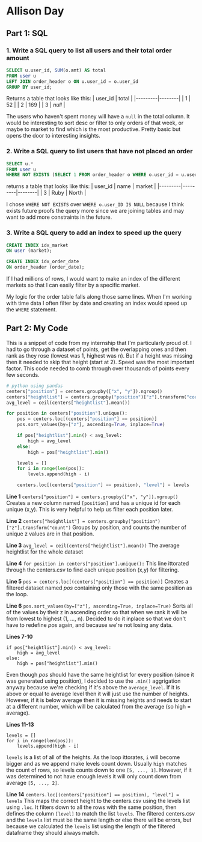 # Allison Day

## Part 1: SQL

### 1. Write a SQL query to list all users and their total order amount

```SQL
SELECT u.user_id, SUM(o.amt) AS total
FROM user u
LEFT JOIN order_header o ON u.user_id = o.user_id
GROUP BY user_id;
```
Returns a table that looks like this:
| user_id | total  |
|---------|--------|
| 1       | 52     |
| 2       | 169    |
| 3       | *null* |

The users who haven't spent money will have a `null` in the total column. It would be interesting to sort desc or filter to only orders of that week, or maybe to market to find which is the most productive. Pretty basic but opens the door to interesting insights.

### 2. Write a SQL query to list users that have not placed an order

```SQL
SELECT u.*
FROM user u
WHERE NOT EXISTS (SELECT 1 FROM order_header o WHERE o.user_id = u.user_id);
```
returns a table that looks like this:
| user_id | name    | market |
|---------|---------|--------|
| 3       | Ruby    | North  |

I chose `WHERE NOT EXISTS` over `WHERE o.user_ID IS NULL` because I think exists future proofs the query more since we are joining tables and may want to add more constraints in the future.

### 3. Write a SQL query to add an index to speed up the query 
```SQL
CREATE INDEX idx_market
ON user (market);

CREATE INDEX idx_order_date
ON order_header (order_date);
```
If I had millions of rows, I would want to make an index of the different markets so that I can easily filter by a specific market.

My logic for the order table falls along those same lines. When I'm working with time data I often filter by date and creating an index would speed up the `WHERE` statement.


## Part 2: My Code

This is a snippet of code from my internship that I'm particularly proud of. I had to go through a dataset of points, get the overlapping ones and then rank as they rose (lowest was 1, highest was n). But if a height was missing then it needed to skip that height (start at 2). Speed was the most important factor. This code needed to comb through over thousands of points every few seconds.

```Python
# python using pandas
centers["position"] = centers.groupby(["x", "y"]).ngroup()
centers["heightlist"] = centers.groupby("position")["z"].transform("count")
avg_level = ceil(centers["heightlist"].mean())

for position in centers["position"].unique():
    pos = centers.loc[(centers["position"] == position)]
    pos.sort_values(by=["z"], ascending=True, inplace=True)

    if pos["heightlist"].min() < avg_level:
        high = avg_level
    else:
        high = pos["heightlist"].min()

    levels = []
    for i in range(len(pos)):
        levels.append(high - i)

    centers.loc[(centers["position"] == position), "level"] = levels
```

**Line 1**
`centers["position"] = centers.groupby(["x", "y"]).ngroup()` 
Creates a new column named `[position]` and has a unique id for each unique (x,y). This is very helpful to help us filter each position later.

**Line 2**
`centers["heightlist"] = centers.groupby("position")["z"].transform("count")` 
Groups by position, and counts the number of unique z values are in that position.

**Line 3**
`avg_level = ceil(centers["heightlist"].mean())` 
The average heightlist for the whole dataset


**Line 4**
`for position in centers["position"].unique():` 
This line ittorated through the centers.csv to find each unique position (x,y) for filtering.

**Line 5**
`pos = centers.loc[(centers["position"] == position)]` 
Creates a filtered dataset named *pos* containing only those with the same position as the loop.


**Line 6**
`pos.sort_values(by=["z"], ascending=True, inplace=True)` 
Sorts all of the values by their z in ascending order so that when we rank it will be from lowest to highest (1, ..., n). Decided to do it inplace so that we don't have to redefine *pos* again, and because we're not losing any data.


**Lines 7-10**
```
if pos["heightlist"].min() < avg_level:
    high = avg_level
else:
    high = pos["heightlist"].min()
``` 
Even though *pos* should have the same heightlist for every position (since it was generated using position), I decided to use the `.min()` aggrigation anyway because we're checking if it's above the `average_level`. If it is above or equal to average level then it will just use the number of heights. However, if it is below average then it is missing heights and needs to start at a different number, which will be calculated from the average (so high = average).


**Lines 11-13**
```
levels = []
for i in range(len(pos)):
    levels.append(high - i)
```
`levels` is a list of all of the heights. As the loop ittorates, `i` will become bigger and as we append make levels count down. Usually `high` matches the count of rows, so levels counts down to one `[5, ..., 1]`. However, if it was determined to not have enough levels it will only count down from average `[5, ..., 2]`. 

**Line 14**
```centers.loc[(centers["position"] == position), "level"] = levels``` 
This maps the correct height to the centers.csv using the levels list using `.loc`. It filters down to all the rows with the same position, then defines the column `[level]` to match the list `levels`. The filtered centers.csv and the `levels` list must be the same length or else there will be errors, but because we calculated the `levels` list using the length of the filtered dataframe they should always match.

